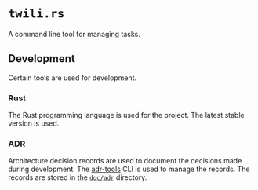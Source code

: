 # `twili.rs`

A command line tool for managing tasks.

## Development

Certain tools are used for development.

### Rust

The Rust programming language is used for the project. The latest stable version
is used.

### ADR

Architecture decision records are used to document the decisions made during
development. The [adr-tools](https://github.com/npryce/adr-tools) CLI is used to
manage the records. The records are stored in the [`doc/adr`](/doc/adr/)
directory.